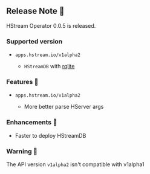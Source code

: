 ## Release Note 🍻

HStream Operator 0.0.5 is released.

### Supported version

- `apps.hstream.io/v1alpha2`

    - `HStreamDB` with [rqlite](https://hub.docker.com/layers/hstreamdb/hstream/rqlite/images/sha256-97b46999e61cae9c1c810020c33e46014c930d99ccc2579a065441ce54a86c5d?context=explore)

### Features 🌈

- `apps.hstream.io/v1alpha2`

    - More better parse HServer args

### Enhancements 🌟

- Faster to deploy HStreamDB

### Warning 🚨

The API version `v1alpha2` isn't compatible with v1alpha1
